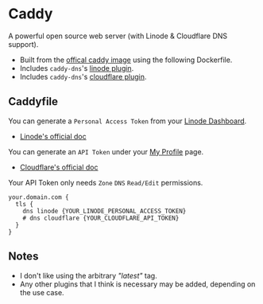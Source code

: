 # Caddy
A powerful open source web server (with Linode & Cloudflare DNS support).

- Built from the [offical caddy image](https://hub.docker.com/_/caddy) using the following Dockerfile.
- Includes `caddy-dns`'s [linode plugin](https://github.com/caddy-dns/linode).
- Includes `caddy-dns`'s [ cloudflare plugin](https://github.com/caddy-dns/cloudflare).


## Caddyfile
You can generate a `Personal Access Token` from your [Linode Dashboard](https://cloud.linode.com/profile/tokens).
- [Linode's official doc](https://www.linode.com/docs/products/tools/linode-api/guides/get-access-token/)

You can generate an `API Token` under your [My Profile](https://dash.cloudflare.com/profile/api-tokens) page.
- [Cloudflare's official doc](https://developers.cloudflare.com/fundamentals/api/get-started/create-token/)

Your API Token only needs `Zone` `DNS` `Read/Edit` permissions.
```
your.domain.com {
  tls {
    dns linode {YOUR_LINODE_PERSONAL_ACCESS_TOKEN}
    # dns cloudflare {YOUR_CLOUDFLARE_API_TOKEN}
  }
}
```

## Notes
- I don't like using the arbitrary _"latest"_ tag.
- Any other plugins that I think is necessary may be added, depending on the use case.
